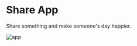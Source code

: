 # Share App

Share something and make someone's day happier.

![app](https://user-images.githubusercontent.com/51159478/104110990-0a981380-52bc-11eb-9aab-bc8f4bf70575.png)
